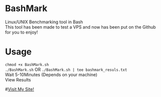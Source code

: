 # BashMark
Linux/UNIX Benchmarking tool in Bash  
This tool has been made to test a VPS and now has been put on the Github for you to enjoy!

# Usage
`chmod +x BashMark.sh`  
`./BashMark.sh` OR `./BashMark.sh | tee bashmark_resuls.txt`  
Wait 5-10Minutes (Depends on your machine)  
View Results  



#[Visit My Site!](https://finlaydag33k.nl/?mref=FinlaydaG33k)

